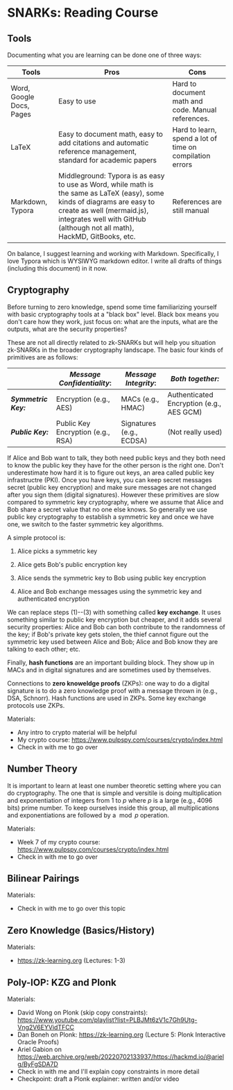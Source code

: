 # SNARKs: Reading Course

## Tools

Documenting what you are learning can be done one of three ways:

| Tools                    | Pros                                                         | Cons                                                     |
| ------------------------ | ------------------------------------------------------------ | -------------------------------------------------------- |
| Word, Google Docs, Pages | Easy to use                                                  | Hard to document math and code. Manual references.       |
| LaTeX                    | Easy to document math, easy to add citations and automatic reference management, standard for academic papers | Hard to learn, spend a lot of time on compilation errors |
| Markdown, Typora         | Middleground: Typora is as easy to use as Word, while math is the same as LaTeX (easy), some kinds of diagrams are easy to create as well (mermaid.js), integrates well with GitHub (although not all math), HackMD, GitBooks, etc. | References are still manual                              |

On balance, I suggest learning and working with Markdown. Specifically, I love Typora which is WYSIWYG markdown editor. I write all drafts of things (including this document) in it now. 



## Cryptography

Before turning to zero knowledge, spend some time familiarizing yourself with basic cryptography tools at a "black box" level. Black box means you don't care how they work, just focus on: what are the inputs, what are the outputs, what are the security properties?

These are not all directly related to zk-SNARKs but will help you situation zk-SNARKs in the broader cryptography landscape. The  basic four kinds of primitives are as follows:

|                      | *Message Confidentiality*:        | *Message Integrity*:     | *Both together:*                         |
| -------------------- | --------------------------------- | ------------------------ | ---------------------------------------- |
| ***Symmetric Key:*** | Encryption (e.g., AES)            | MACs (e.g., HMAC)        | Authenticated Encryption (e.g., AES GCM) |
| ***Public Key:***    | Public Key Encryption (e.g., RSA) | Signatures (e.g., ECDSA) | (Not really used)                        |

If Alice and Bob want to talk, they both need public keys and they both need to know the public key they have for the other person is the right one. Don't underestimate how hard it is to figure out keys, an area called public key infrastructre (PKI). Once you have keys, you can keep secret messages secret (public key encryption) and make sure messages are not changed after you sign them (digital signatures). However these primitives are slow compared to symmetric key cryptography, where we assume that Alice and Bob share a secret value that no one else knows. So generally we use public key cryptography to establish a symmetric key and once we have one, we switch to the faster symmetric key algorithms.

A simple protocol is:

1. Alice picks a symmetric key

2. Alice gets Bob's public encryption key

3. Alice sends the symmetric key to Bob using public key encryption
4. Alice and Bob exchange messages using the symmetric key and authenticated encryption

We can replace steps (1)--(3) with something called **key exchange**. It uses something similar to public key encryption but cheaper,  and it adds several security properties: Alice and Bob can both contribute to the randomness of the key; if Bob's private key gets stolen, the thief cannot figure out the symmetric key used between Alice and Bob; Alice and Bob know they are talking to each other; etc.

Finally, **hash functions** are an important building block. They show up in MACs and in digital signatures and are sometimes used by themselves.

Connections to **zero knoweldge proofs** (ZKPs): one way to do a digital signature is to do a zero knowledge proof with a message thrown in (e.g., DSA, Schnorr). Hash functions are used in ZKPs. Some key exchange protocols use ZKPs. 

Materials:

* Any intro to crypto material will be helpful
* My crypto course: https://www.pulpspy.com/courses/crypto/index.html
* Check in with me to go over



## Number Theory

It is important to learn at least one number theoretic setting where you can do cryptography. The one that is simple and versitile is doing multiplication and exponentiation of integers from $1$ to $p$ where $p$ is a large (e.g., 4096 bits) prime number. To keep ourselves inside this group, all multiplications and exponentiations are followed by a $\bmod p$ operation. 

Materials:

* Week 7 of my crypto course: https://www.pulpspy.com/courses/crypto/index.html
* Check in with me to go over



## Bilinear Pairings 

Materials:

* Check in with me to go over this topic



## Zero Knowledge (Basics/History)

Materials:

* https://zk-learning.org (Lectures: 1-3)



## Poly-IOP: KZG and Plonk

Materials:

* David Wong on Plonk (skip copy constraints): https://www.youtube.com/playlist?list=PLBJMt6zV1c7Gh9Utg-Vng2V6EYVidTFCC
* Dan Boneh on Plonk: https://zk-learning.org (Lecture 5: Plonk Interactive Oracle Proofs)
* Ariel Gabion on https://web.archive.org/web/20220702133937/https://hackmd.io/@arielg/ByFgSDA7D
* Check in with me and I'll explain copy constraints in more detail
* Checkpoint: draft a Plonk explainer: written and/or video 

